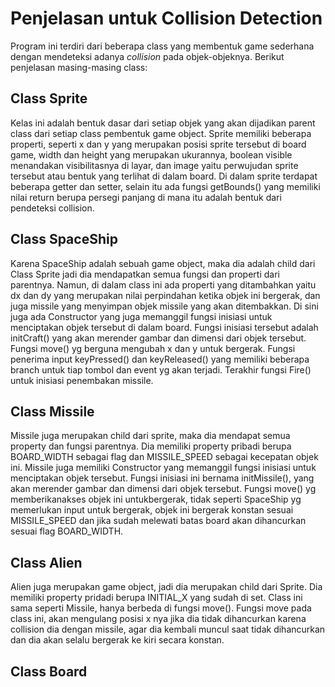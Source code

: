 # Penjelasan untuk Collision Detection
Program ini terdiri dari beberapa class yang membentuk game sederhana dengan mendeteksi adanya *collision* pada objek-objeknya.
Berikut penjelasan masing-masing class:
## Class Sprite
Kelas ini adalah bentuk dasar dari setiap objek yang akan dijadikan parent class dari setiap class pembentuk game object. Sprite memiliki beberapa properti, seperti x dan y yang merupakan posisi sprite tersebut di board game, width dan height yang merupakan ukurannya, boolean visible menandakan visibilitasnya di layar, dan image yaitu perwujudan sprite tersebut atau bentuk yang terlihat di dalam board. Di dalam sprite terdapat beberapa getter dan setter, selain itu ada fungsi getBounds() yang memiliki nilai return berupa persegi panjang di mana itu adalah bentuk dari pendeteksi collision.
## Class SpaceShip
Karena SpaceShip adalah sebuah game object, maka dia adalah child dari Class Sprite jadi dia mendapatkan semua fungsi dan properti dari parentnya. Namun, di dalam class ini ada properti yang ditambahkan yaitu dx dan dy yang merupakan nilai perpindahan ketika objek ini bergerak, dan juga missile yang menyimpan objek missile yang akan ditembakkan. Di sini juga ada Constructor yang juga memanggil fungsi inisiasi untuk menciptakan objek tersebut di dalam board. Fungsi inisiasi tersebut adalah initCraft() yang akan merender gambar dan dimensi dari objek tersebut. Fungsi move() yg berguna mengubah x dan y untuk bergerak. Fungsi penerima input keyPressed() dan keyReleased() yang memiliki beberapa branch untuk tiap tombol dan event yg akan terjadi. Terakhir fungsi Fire() untuk inisiasi penembakan missile.
## Class Missile
Missile juga merupakan child dari sprite, maka dia mendapat semua property dan fungsi parentnya. Dia memiliki property pribadi berupa BOARD_WIDTH sebagai flag dan MISSILE_SPEED sebagai kecepatan objek ini. Missile juga memiliki Constructor yang memanggil fungsi inisiasi untuk menciptakan objek tersebut. Fungsi inisiasi ini bernama initMissile(), yang akan merender gambar dan dimensi dari objek tersebut. Fungsi move() yg memberikanakses objek ini untukbergerak, tidak seperti SpaceShip yg memerlukan input untuk bergerak, objek ini bergerak konstan sesuai MISSILE_SPEED dan jika sudah melewati batas board akan dihancurkan sesuai flag BOARD_WIDTH.
## Class Alien
Alien juga merupakan game object, jadi dia merupakan child dari Sprite. Dia memiliki property pridadi berupa INITIAL_X yang sudah di set. Class ini sama seperti Missile, hanya berbeda di fungsi move(). Fungsi move pada class ini, akan mengulang posisi x nya jika dia tidak dihancurkan karena collision dia dengan missile, agar dia kembali muncul saat tidak dihancurkan dan dia akan selalu bergerak ke kiri secara konstan.
## Class Board
